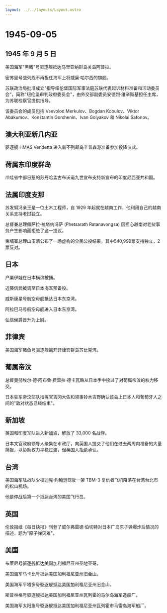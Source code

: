 ```yaml
---
layout: ../../layouts/Layout.astro
---
```


# 1945-09-05

## 1945 年 9 月 5 日

美国海军"黑鳍"号驱逐舰抵达马里亚纳群岛关岛阿普拉。

密苏里号战列舰不再担任海军上将威廉·哈尔西的旗舰。

苏联政治局批准成立"指导纽伦堡国际军事法庭苏联代表起诉材料准备和活动委员会"，简称"纽伦堡审判政府委员会"，由外交部副委员安德烈·维辛斯基担任主席，为苏联检察官提供指导。

该委员会的成员包括 Vsevolod Merkulov、Bogdan Kobulov、Viktor
Abakumov、Konstantin Gorshenin、Ivan Golyakov 和 Nikolai Safonov。

## 澳大利亚新几内亚

驱逐舰 HMAS Vendetta 进入新不列颠岛辛普森港准备参加投降仪式。

## 荷属东印度群岛

爪哇省中部日惹的苏丹哈孟古布沃诺九世宣布支持新宣布的印度尼西亚共和国。

## 法属印度支那

苏发努冯亲王是一位土木工程师，自 1929
年起就在越南工作，他利用自己的越南关系支持老挝独立。

总督兼总理佩萨拉·拉塔纳冯萨 (Phetsarath Ratanavongsa)
因担心越南对老挝事务产生影响而拒绝了这一提议。

柬埔寨总理山玉清公布了一场虚构的全民公投结果，其中540,999票支持独立，2票反对。

## 日本

户栗伊娃在日本横滨被捕。

近藤信武被调至日本海军预备役。

威斯康星号航空母舰抵达日本东京湾。

阿拉巴马号航空母舰进入日本东京湾。

弘信侯爵晋升为上尉。

## 菲律宾

美国海军猪鱼号驱逐舰离开菲律宾群岛苏比克湾。

## 葡属帝汶

总督曼努埃尔·德·阿布鲁·费雷拉·德卡瓦略从日本手中接过了对葡属帝汶的权力移交。

日本驻东帝汶部队指挥官吉冈大佐和领事铃木吉野确认该岛上日本人和葡萄牙人之间的"敌对状态已经结束"。

## 新加坡

英国和印度军队进入新加坡，解放了 33,000 名战俘。

日本文官政府领导人聚集在市政厅，向英国人提交了他们在过去两周内准备的大量简报，以协助权力平稳过渡，但英国人拒绝承认。

## 台湾

美国海军陆战队少校迪克·约翰逊驾驶一架 TBM-3
复仇者飞机降落在台湾台北市的松山机场。

他是停战后第一个抵达台湾的美国飞行员。

## 英国

伦敦报纸《每日快报》刊登了威尔弗雷德·伯切特对日本广岛原子弹爆炸后情况的描述，题为"原子弹灾难"。

## 美国

布莱尼号驱逐舰抵达美国加利福尼亚州圣地亚哥。

美国海军马卡比号抵达美国加利福尼亚州旧金山。

美国海军平塔多号驱逐舰抵达美国加利福尼亚州旧金山。

斯普林格号驱逐舰抵达美国加利福尼亚州瓦列霍的马尔岛海军造船厂。

美国海军太阳鱼号驱逐舰抵达美国加利福尼亚州瓦列霍市马雷岛海军船厂。